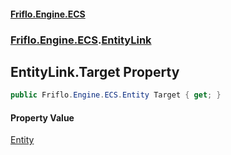 #### [Friflo.Engine.ECS](index.md 'index')
### [Friflo.Engine.ECS](Friflo.Engine.ECS.md 'Friflo.Engine.ECS').[EntityLink](EntityLink.md 'Friflo.Engine.ECS.EntityLink')

## EntityLink.Target Property

```csharp
public Friflo.Engine.ECS.Entity Target { get; }
```

#### Property Value
[Entity](Entity.md 'Friflo.Engine.ECS.Entity')